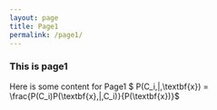 ```yaml
---
layout: page
title: Page1
permalink: /page1/
---
```


### This is page1

Here is some content for Page1
$ P(C_i\,|\,\textbf{x}) = \frac{P(C_i)P(\textbf{x}\,|\,C_i)}{P(\textbf{x})}$
